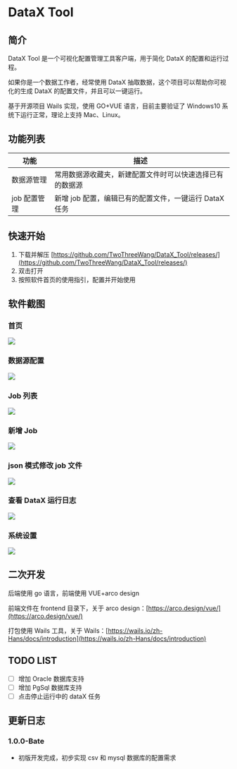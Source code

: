 # DataX Tool

## 简介

DataX Tool 是一个可视化配置管理工具客户端，用于简化 DataX 的配置和运行过程。

如果你是一个数据工作者，经常使用 DataX 抽取数据，这个项目可以帮助你可视化的生成 DataX 的配置文件，并且可以一键运行。

基于开源项目 Wails 实现，使用 GO+VUE 语言，目前主要验证了 Windows10 系统下运行正常，理论上支持 Mac、Linux。

## 功能列表

| 功能       | 描述                                |
|----------|-----------------------------------|
| 数据源管理    | 常用数据源收藏夹，新建配置文件时可以快速选择已有的数据源      |
| job 配置管理 | 新增 job 配置，编辑已有的配置文件，一键运行 DataX 任务 |

## 快速开始

1. 下载并解压 [https://github.com/TwoThreeWang/DataX_Tool/releases/](https://github.com/TwoThreeWang/DataX_Tool/releases/)
2. 双击打开
3. 按照软件首页的使用指引，配置并开始使用

## 软件截图

### 首页

![](\images\home.png)

### 数据源配置

![](\images\datasource.png)

### Job 列表

![](\images\joblist.png)

### 新增 Job

![](\images\addjob.png)

### json 模式修改 job 文件

![](\images\jsonjob.png)

### 查看 DataX 运行日志

![](\images\log.png)

### 系统设置

![](\images\setting.png)

## 二次开发

后端使用 go 语言，前端使用 VUE+arco design

前端文件在 frontend 目录下，关于 arco design：[https://arco.design/vue/](https://arco.design/vue/)

打包使用 Wails 工具，关于 Wails：[https://wails.io/zh-Hans/docs/introduction](https://wails.io/zh-Hans/docs/introduction)


## TODO LIST
 
- [ ] 增加 Oracle 数据库支持
- [ ] 增加 PgSql 数据库支持
- [ ] 点击停止运行中的 dataX 任务

## 更新日志

### 1.0.0-Bate

- 初版开发完成，初步实现 csv 和 mysql 数据库的配置需求


